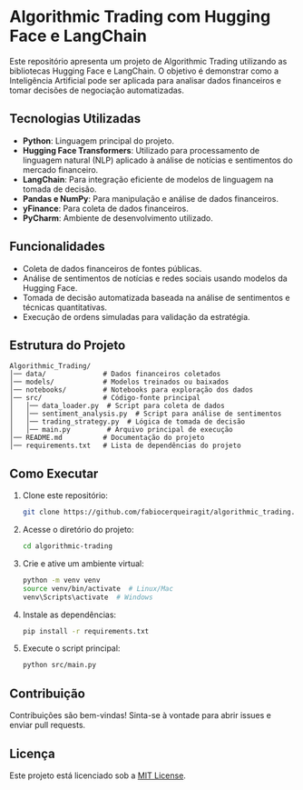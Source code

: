 # Algorithmic Trading com Hugging Face e LangChain

Este repositório apresenta um projeto de Algorithmic Trading utilizando as bibliotecas Hugging Face e LangChain. O objetivo é demonstrar como a Inteligência Artificial pode ser aplicada para analisar dados financeiros e tomar decisões de negociação automatizadas.

## Tecnologias Utilizadas
- **Python**: Linguagem principal do projeto.
- **Hugging Face Transformers**: Utilizado para processamento de linguagem natural (NLP) aplicado à análise de notícias e sentimentos do mercado financeiro.
- **LangChain**: Para integração eficiente de modelos de linguagem na tomada de decisão.
- **Pandas e NumPy**: Para manipulação e análise de dados financeiros.
- **yFinance**: Para coleta de dados financeiros.
- **PyCharm**: Ambiente de desenvolvimento utilizado.

## Funcionalidades
- Coleta de dados financeiros de fontes públicas.
- Análise de sentimentos de notícias e redes sociais usando modelos da Hugging Face.
- Tomada de decisão automatizada baseada na análise de sentimentos e técnicas quantitativas.
- Execução de ordens simuladas para validação da estratégia.

## Estrutura do Projeto
```
Algorithmic_Trading/
│── data/              # Dados financeiros coletados
│── models/            # Modelos treinados ou baixados
│── notebooks/         # Notebooks para exploração dos dados
│── src/               # Código-fonte principal
│   │── data_loader.py  # Script para coleta de dados
│   │── sentiment_analysis.py  # Script para análise de sentimentos
│   │── trading_strategy.py  # Lógica de tomada de decisão
│   │── main.py         # Arquivo principal de execução
│── README.md          # Documentação do projeto
│── requirements.txt   # Lista de dependências do projeto
```

## Como Executar
1. Clone este repositório:
   ```bash
   git clone https://github.com/fabiocerqueiragit/algorithmic_trading.git
   ```
2. Acesse o diretório do projeto:
   ```bash
   cd algorithmic-trading
   ```
3. Crie e ative um ambiente virtual:
   ```bash
   python -m venv venv
   source venv/bin/activate  # Linux/Mac
   venv\Scripts\activate  # Windows
   ```
4. Instale as dependências:
   ```bash
   pip install -r requirements.txt
   ```
5. Execute o script principal:
   ```bash
   python src/main.py
   ```

## Contribuição
Contribuições são bem-vindas! Sinta-se à vontade para abrir issues e enviar pull requests.

## Licença
Este projeto está licenciado sob a [MIT License](LICENSE).

